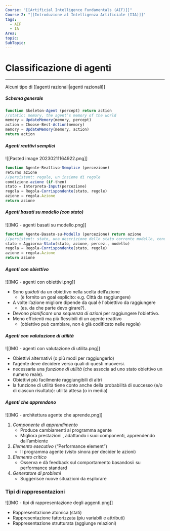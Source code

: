 ```yaml
---
Course: "[[Artificial Intelligence Fundamentals (AIF)]]"
Course 2: "[[Introduzione al Intelligenza Artificiale (IIA)]]"
tags:
  - AIF
  - IA
Area: 
topic: 
SubTopic: 
---
```


# Classificazione di agenti
---

Alcuni tipo di [[agenti razionali|agenti razionali]] 
##### Schema generale
```js
function Skeleton-Agent (percept) return action
//static: memory, the agent’s memory of the world 
memory = UpdateMemory(memory, percept)
action = Choose-Best-Action(memory) 
memory = UpdateMemory(memory, action) 
return action
```

##### Agenti reattivi semplici
![[Pasted image 20230211164922.png]]
```js
function Agente-Reattivo-Semplice (percezione)
returns azione
//persistent: regole, un insieme di regole 
condizione-azione (if-then) 
stato = Interpreta-Input(percezione) 
regola = Regola-Corrispondente(stato, regole) 
azione = regola.Azione 
return azione
```
##### Agenti basati su modello (con stato)
![[IMG - agenti basati su modello.png]]
```js
function Agente-Basato-su-Modello (percezione) return azione
//persistent: stato, una descrizione dello stato corrente modello, conoscenza del mondo regole, un insieme di regole condizione-azione azione, l’azione più recente
stato = Aggiorna-Stato(stato, azione, percez., modello) 
regola = Regola-Corrispondente(stato, regole)
azione = regola.Azione
return azione
```
##### Agenti con obiettivo
![[IMG - agenti con obiettivi.png]]
- Sono _guidati_ da un obiettivo nella scelta dell’azione 
	- (è fornito un goal esplicito: e.g. Città da raggiungere) 
-  A volte l’azione migliore dipende da qual è l'obiettivo da raggiungere 
	- (es. da che parte devo girare?). 
-  Devono _pianificare_ una _sequenza di azioni_ per raggiungere l’obiettivo. 
-  Meno efficienti ma più flessibili di un agente reattivo
	-  (obiettivo può cambiare, non è già codificato nelle regole) 
##### Agenti con valutazione di utilità
![[IMG - agenti con valutazione di utilita.png]]
- Obiettivi alternativi (o più modi per raggiungerlo) 
-  l’agente deve decidere verso quali di questi muoversi. 
-  necessaria una _funzione di utilità_ (che associa ad uno stato obiettivo un numero reale). 
-  Obiettivi più facilmente raggiungibili di altri 
- la funzione di utilità tiene conto anche della probabilità di successo (e/o di ciascun risultato): utilità attesa (o in media)

##### Agenti che apprendono
![[IMG - architettura agente che aprende.png]]
1. _Componente di apprendimento_ 
	- Produce cambiamenti al programma agente 
	- Migliora prestazioni , adattando i suoi componenti, apprendendo dall’ambiente
2.  _Elemento esecutivo_ (“Performance element”) 
	- Il programma agente (visto sinora per decider le azioni) 
3.  _Elemento critico_ 
	- Osserva e dà feedback sul comportamento basandosii su performance standard
4.  _Generatore di problemi_ 
	- Suggerisce nuove situazioni da esplorare


### Tipi di rappresentazioni
![[IMG - tipi di rappresentazione degli aggenti.png]]
- Rappresentazione atomica (stati) 
- Rappresentazione fattorizzata (piu variabili e attributi) 
- Rappresentazione strutturata (aggiunge relazioni)